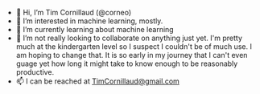 - 👋 Hi, I’m Tim Cornillaud (@corneo)
- 👀 I’m interested in machine learning, mostly.
- 🌱 I’m currently learning about machine learning
- 💞️ I’m not really looking to collaborate on anything just yet.  I'm pretty much at the kindergarten level so I suspect I couldn't be of much use.
I am hoping to change that.  It is so early in my journey that I can't even guage yet how long it might take to know enough to be reasonably productive.
- 📫 I can be reached at TimCornillaud@gmail.com

<!---
corneo/corneo is a ✨ special ✨ repository because its `README.md` (this file) appears on your GitHub profile.
You can click the Preview link to take a look at your changes.
--->
